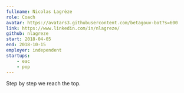 ```yaml
---
fullname: Nicolas Lagrèze
role: Coach
avatar: https://avatars3.githubusercontent.com/betagouv-bot?s=600
link: https://www.linkedin.com/in/nlagreze/
github: nlagreze
start: 2018-04-05
end: 2018-10-15
employer: independent
startups:
    - eac
    - pop
---
```


Step by step we reach the top.
